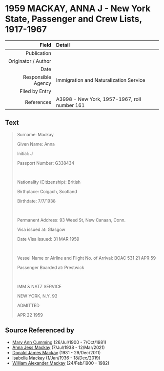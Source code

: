 ﻿---
layout: page
permalink: /sources/s64284008
---

# 1959 MACKAY, ANNA J - New York State, Passenger and Crew Lists, 1917-1967

Field | Detail
---:|:---
Publication | 
Originator / Author | 
Date | 
Responsible Agency | Immigration and Naturalization Service
Filed by Entry | 
References | A3998 - New York, 1957-1967, roll number 161

## Text

> Surname: Mackay
>
> Given Name: Anna
>
> Initial: J
>
> Passport Number: G338434
>
> <br/>
>
> Nationality (Citizenship): British
>
> Birthplace: Coigach, Scotland
>
> Birthdate: 7/7/1938
>
> <br/>
>
> Permanent Address: 93 Weed St, New Canaan, Conn.
>
> Visa issued at: Glasgow
>
> Date Visa Issued: 31 MAR 1959
>
> <br/>
>
> Vessel Name or Airline and Flight No. of Arrival: BOAC 531 21 APR 59
>
> Passenger Boarded at: Prestwick
>
> <br/>
>
> IMM & NATZ SERVICE
>
> NEW YORK, N.Y. 93
>
> ADMITTED
>
> APR 22 1959
>

## Source Referenced by

* [Mary Ann Cumming](../people/@48241984@-mary-ann-cumming-b1900-7-26-d1981-10-7.md) (26/Jul/1900 - 7/Oct/1981)
* [Anna Jess Mackay](../people/@41265374@-anna-jess-mackay-b1938-7-7-d2021-3-12.md) (7/Jul/1938 - 12/Mar/2021)
* [Donald James Mackay](../people/@43065376@-donald-james-mackay-b1931-d2011-12-29.md) (1931 - 29/Dec/2011)
* [Isabella Mackay](../people/@25303611@-isabella-mackay-b1936-1-1-d2019-12-18.md) (1/Jan/1936 - 18/Dec/2019)
* [William Alexander Mackay](../people/@9383584@-william-alexander-mackay-b1900-2-24-d1982.md) (24/Feb/1900 - 1982)
